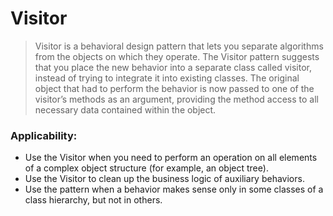 # Visitor
> Visitor is a behavioral design pattern that lets you separate algorithms from the objects on which they operate. 
> The Visitor pattern suggests that you place the new behavior into a separate class called visitor, instead of 
> trying to integrate it into existing classes. The original object that had to perform the behavior is now passed to 
> one of the visitor’s methods as an argument, providing the method access to all necessary data contained within 
> the object.

### Applicability:
- Use the Visitor when you need to perform an operation on all elements of a complex object structure (for example, 
  an object tree).
- Use the Visitor to clean up the business logic of auxiliary behaviors.
- Use the pattern when a behavior makes sense only in some classes of a class hierarchy, but not in others.

